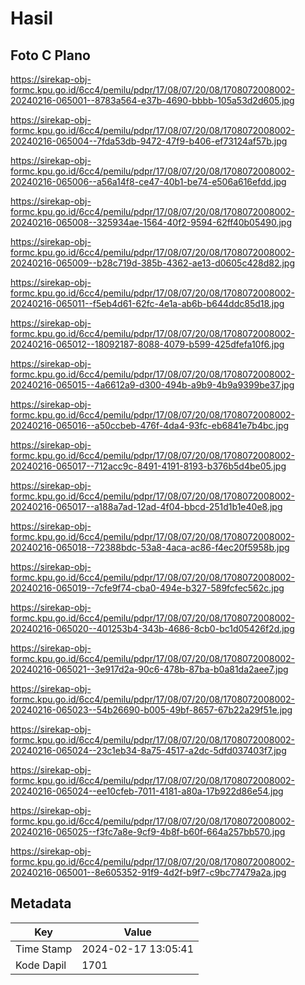 # Hasil

## Foto C Plano

https://sirekap-obj-formc.kpu.go.id/6cc4/pemilu/pdpr/17/08/07/20/08/1708072008002-20240216-065001--8783a564-e37b-4690-bbbb-105a53d2d605.jpg

https://sirekap-obj-formc.kpu.go.id/6cc4/pemilu/pdpr/17/08/07/20/08/1708072008002-20240216-065004--7fda53db-9472-47f9-b406-ef73124af57b.jpg

https://sirekap-obj-formc.kpu.go.id/6cc4/pemilu/pdpr/17/08/07/20/08/1708072008002-20240216-065006--a56a14f8-ce47-40b1-be74-e506a616efdd.jpg

https://sirekap-obj-formc.kpu.go.id/6cc4/pemilu/pdpr/17/08/07/20/08/1708072008002-20240216-065008--325934ae-1564-40f2-9594-62ff40b05490.jpg

https://sirekap-obj-formc.kpu.go.id/6cc4/pemilu/pdpr/17/08/07/20/08/1708072008002-20240216-065009--b28c719d-385b-4362-ae13-d0605c428d82.jpg

https://sirekap-obj-formc.kpu.go.id/6cc4/pemilu/pdpr/17/08/07/20/08/1708072008002-20240216-065011--f5eb4d61-62fc-4e1a-ab6b-b644ddc85d18.jpg

https://sirekap-obj-formc.kpu.go.id/6cc4/pemilu/pdpr/17/08/07/20/08/1708072008002-20240216-065012--18092187-8088-4079-b599-425dfefa10f6.jpg

https://sirekap-obj-formc.kpu.go.id/6cc4/pemilu/pdpr/17/08/07/20/08/1708072008002-20240216-065015--4a6612a9-d300-494b-a9b9-4b9a9399be37.jpg

https://sirekap-obj-formc.kpu.go.id/6cc4/pemilu/pdpr/17/08/07/20/08/1708072008002-20240216-065016--a50ccbeb-476f-4da4-93fc-eb6841e7b4bc.jpg

https://sirekap-obj-formc.kpu.go.id/6cc4/pemilu/pdpr/17/08/07/20/08/1708072008002-20240216-065017--712acc9c-8491-4191-8193-b376b5d4be05.jpg

https://sirekap-obj-formc.kpu.go.id/6cc4/pemilu/pdpr/17/08/07/20/08/1708072008002-20240216-065017--a188a7ad-12ad-4f04-bbcd-251d1b1e40e8.jpg

https://sirekap-obj-formc.kpu.go.id/6cc4/pemilu/pdpr/17/08/07/20/08/1708072008002-20240216-065018--72388bdc-53a8-4aca-ac86-f4ec20f5958b.jpg

https://sirekap-obj-formc.kpu.go.id/6cc4/pemilu/pdpr/17/08/07/20/08/1708072008002-20240216-065019--7cfe9f74-cba0-494e-b327-589fcfec562c.jpg

https://sirekap-obj-formc.kpu.go.id/6cc4/pemilu/pdpr/17/08/07/20/08/1708072008002-20240216-065020--401253b4-343b-4686-8cb0-bc1d05426f2d.jpg

https://sirekap-obj-formc.kpu.go.id/6cc4/pemilu/pdpr/17/08/07/20/08/1708072008002-20240216-065021--3e917d2a-90c6-478b-87ba-b0a81da2aee7.jpg

https://sirekap-obj-formc.kpu.go.id/6cc4/pemilu/pdpr/17/08/07/20/08/1708072008002-20240216-065023--54b26690-b005-49bf-8657-67b22a29f51e.jpg

https://sirekap-obj-formc.kpu.go.id/6cc4/pemilu/pdpr/17/08/07/20/08/1708072008002-20240216-065024--23c1eb34-8a75-4517-a2dc-5dfd037403f7.jpg

https://sirekap-obj-formc.kpu.go.id/6cc4/pemilu/pdpr/17/08/07/20/08/1708072008002-20240216-065024--ee10cfeb-7011-4181-a80a-17b922d86e54.jpg

https://sirekap-obj-formc.kpu.go.id/6cc4/pemilu/pdpr/17/08/07/20/08/1708072008002-20240216-065025--f3fc7a8e-9cf9-4b8f-b60f-664a257bb570.jpg

https://sirekap-obj-formc.kpu.go.id/6cc4/pemilu/pdpr/17/08/07/20/08/1708072008002-20240216-065001--8e605352-91f9-4d2f-b9f7-c9bc77479a2a.jpg


## Metadata

| Key        | Value               |
| ---------- | ------------------- |
| Time Stamp | 2024-02-17 13:05:41 |
| Kode Dapil | 1701                |



